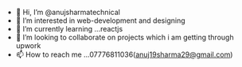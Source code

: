 - 👋 Hi, I’m @anujsharmatechnical
- 👀 I’m interested in web-development and designing
- 🌱 I’m currently learning ...reactjs 
- 💞️ I’m looking to collaborate on projects which i am getting through upwork
- 📫 How to reach me ...07776811036(anuj19sharma29@gmail.com)

<!---
anujsharmatechnical/anujsharmatechnical is a ✨ special ✨ repository because its `README.md` (this file) appears on your GitHub profile.
You can click the Preview link to take a look at your changes.
--->
